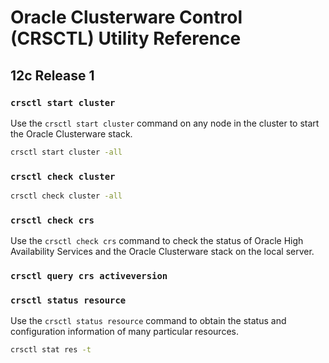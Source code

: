 # Oracle Clusterware Control (CRSCTL) Utility Reference

## 12c Release 1

### `crsctl start cluster`

Use the `crsctl start cluster` command on any node in the cluster to start the Oracle Clusterware stack.
```bash
crsctl start cluster -all
```

### `crsctl check cluster`

```bash
crsctl check cluster -all
```

### `crsctl check crs`

Use the `crsctl check crs` command to check the status of Oracle High Availability Services and the Oracle Clusterware stack on the local server.

### `crsctl query crs activeversion`

### `crsctl status resource`

Use the `crsctl status resource` command to obtain the status and configuration information of many particular resources.

```bash
crsctl stat res -t
```
